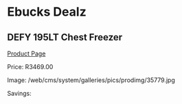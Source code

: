 
# Ebucks Dealz
## DEFY 195LT Chest Freezer
[Product Page](https://www.ebucks.com/web/shop/productSelected.do?prodId=1237845933&catId=704986856)

Price: R3469.00

Image: /web/cms/system/galleries/pics/prodimg/35779.jpg

Savings: 


	